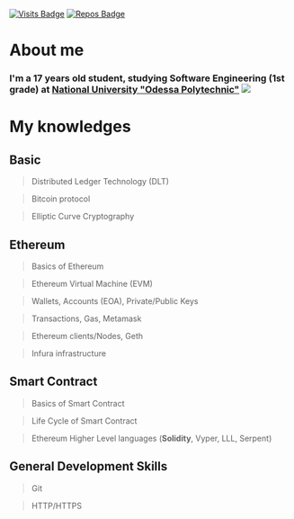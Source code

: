 [![Visits Badge](https://badges.pufler.dev/visits/RipleTV/RipleTV)](https://github.com/darkalit)
[![Repos Badge](https://badges.pufler.dev/repos/RipleTV)](https://github.com/darkalit?tab=repositories)


# About me
### I'm a 17 years old student, studying **Software Engineering** (1st grade) at **<a href="http://op.edu.ua/en">National University "Odessa Polytechnic"</a>**  ![](https://img.shields.io/badge/C%2B%2B-4%20months-blue) 


# My knowledges

## Basic
> Distributed Ledger Technology (DLT)

> Bitcoin protocol

> Elliptic Curve Cryptography

## Ethereum
> Basics of Ethereum

> Ethereum Virtual Machine (EVM)

> Wallets, Accounts (EOA), Private/Public Keys

> Transactions, Gas, Metamask

> Ethereum clients/Nodes, Geth

> Infura infrastructure

## Smart Contract
> Basics of Smart Contract

> Life Cycle of Smart Contract

> Ethereum Higher Level languages (**Solidity**, Vyper, LLL, Serpent)

> 

## General Development Skills
> Git

> HTTP/HTTPS
